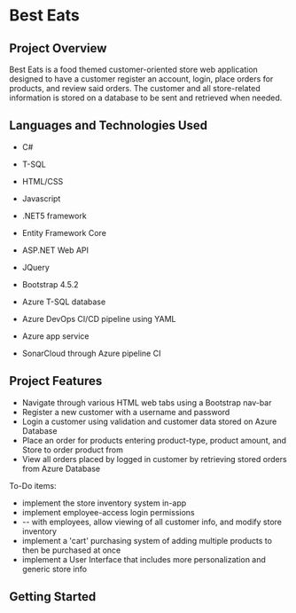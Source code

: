 # Best Eats

## Project Overview

Best Eats is a food themed customer-oriented store web application designed to have a customer
register an account, login, place orders for products, and review said orders. The customer and all store-related information
is stored on a database to be sent and retrieved when needed.


## Languages and Technologies Used

* C#
* T-SQL
* HTML/CSS
* Javascript

* .NET5 framework
* Entity Framework Core
* ASP.NET Web API
* JQuery
* Bootstrap 4.5.2
* Azure T-SQL database
* Azure DevOps CI/CD pipeline using YAML
* Azure app service
* SonarCloud through Azure pipeline CI


## Project Features

* Navigate through various HTML web tabs using a Bootstrap nav-bar
* Register a new customer with a username and password
* Login a customer using validation and customer data stored on Azure Database
* Place an order for products entering product-type, product amount, and Store to order product from
* View all orders placed by logged in customer by retrieving stored orders from Azure Database

To-Do items:

* implement the store inventory system in-app
* implement employee-access login permissions
* -- with employees, allow viewing of all customer info, and modify store inventory
* implement a 'cart' purchasing system of adding multiple products to then be purchased at once
* implement a User Interface that includes more personalization and generic store info

## Getting Started



